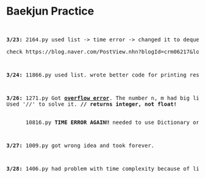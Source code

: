 # Baekjun Practice
<br>
<pre><strong>3/23:</strong> 2164.py used list -> time error -> changed it to deque.
<br>check https://blog.naver.com/PostView.nhn?blogId=crm06217&logNo=221832195003&parentCategoryNo=&categoryNo=22&viewDate=&isShowPopularPosts=false&from=postView : for time complexity!</pre>
<br>
<pre><strong>3/24:</strong> 11866.py used list. wrote better code for printing result + <strong>got better time complexity</strong> However 1158.py seems better. </pre>
<br>
<pre><strong>3/26:</strong> 1271.py Got <strong><u>overflow error</u></strong>. The number n, m had big limits that made overflow.<br>Used '//' to solve it. <strong>// returns integer, not float!</strong>
<br>
      10816.py <strong>TIME ERROR AGAIN‼️</strong> needed to use Dictionary or Counter</pre>
<br>
<pre><strong>3/27:</strong> 1009.py got wrong idea and took forever.</pre>
<br>
<pre><strong>3/28:</strong> 1406.py had problem with time complexity because of list.</pre>
